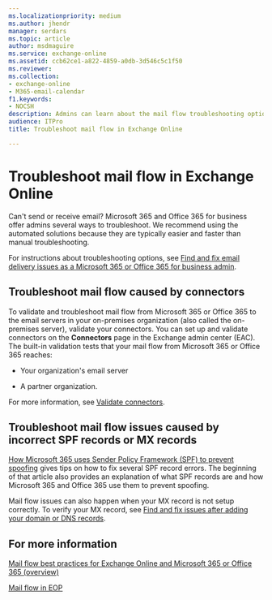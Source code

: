 ```yaml
---
ms.localizationpriority: medium
ms.author: jhendr
manager: serdars
ms.topic: article
author: msdmaguire
ms.service: exchange-online
ms.assetid: ccb62ce1-a822-4859-a0db-3d546c5c1f50
ms.reviewer: 
ms.collection: 
- exchange-online
- M365-email-calendar
f1.keywords:
- NOCSH
description: Admins can learn about the mail flow troubleshooting options in Microsoft 365 or Office 365.
audience: ITPro
title: Troubleshoot mail flow in Exchange Online

---
```


# Troubleshoot mail flow in Exchange Online

Can't send or receive email? Microsoft 365 and Office 365 for business offer admins several ways to troubleshoot. We recommend using the automated solutions because they are typically easier and faster than manual troubleshooting.

For instructions about troubleshooting options, see [Find and fix email delivery issues as a Microsoft 365 or Office 365 for business admin](/exchange/troubleshoot/mail-delivery/email-delivery-issues).

## Troubleshoot mail flow caused by connectors

To validate and troubleshoot mail flow from Microsoft 365 or Office 365 to the email servers in your on-premises organization (also called the on-premises server), validate your connectors. You can set up and validate connectors on the **Connectors** page in the Exchange admin center (EAC). The built-in validation tests that your mail flow from Microsoft 365 or Office 365 reaches:

- Your organization's email server

- A partner organization.

For more information, see [Validate connectors](use-connectors-to-configure-mail-flow/validate-connectors.md).

## Troubleshoot mail flow issues caused by incorrect SPF records or MX records

 [How Microsoft 365 uses Sender Policy Framework (SPF) to prevent spoofing](/microsoft-365/security/office-365-security/how-office-365-uses-spf-to-prevent-spoofing#troubleshooting-best-practices-for-spf-in-office-365) gives tips on how to fix several SPF record errors. The beginning of that article also provides an explanation of what SPF records are and how Microsoft 365 and Office 365 use them to prevent spoofing.

Mail flow issues can also happen when your MX record is not setup correctly. To verify your MX record, see [Find and fix issues after adding your domain or DNS records](/microsoft-365/admin/get-help-with-domains/find-and-fix-issues).

## For more information

[Mail flow best practices for Exchange Online and Microsoft 365 or Office 365 (overview)](mail-flow-best-practices.md)

[Mail flow in EOP](/microsoft-365/security/office-365-security/mail-flow-in-eop)
